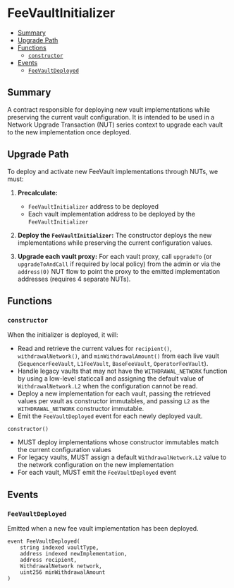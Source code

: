 # FeeVaultInitializer

<!-- START doctoc generated TOC please keep comment here to allow auto update -->
<!-- DON'T EDIT THIS SECTION, INSTEAD RE-RUN doctoc TO UPDATE -->

- [Summary](#summary)
- [Upgrade Path](#upgrade-path)
- [Functions](#functions)
  - [`constructor`](#constructor)
- [Events](#events)
  - [`FeeVaultDeployed`](#feevaultdeployed)

<!-- END doctoc generated TOC please keep comment here to allow auto update -->

## Summary

A contract responsible for deploying new vault implementations while preserving the current vault configuration.
It is intended to be used in a Network Upgrade Transaction (NUT) series context to upgrade each vault to the
new implementation once deployed.

## Upgrade Path

To deploy and activate new FeeVault implementations through NUTs, we must:

1. **Precalculate:**

   - `FeeVaultInitializer` address to be deployed
   - Each vault implementation address to be deployed by the `FeeVaultInitializer`

2. **Deploy the `FeeVaultInitializer`:** The constructor deploys the new implementations while
   preserving the current configuration values.

3. **Upgrade each vault proxy:** For each vault proxy, call `upgradeTo` (or `upgradeToAndCall` if required
   by local policy) from the admin or via the `address(0)` NUT flow to point the proxy to the emitted
   implementation addresses (requires 4 separate NUTs).

## Functions

### `constructor`

When the initializer is deployed, it will:

- Read and retrieve the current values for `recipient()`, `withdrawalNetwork()`, and `minWithdrawalAmount()`
  from each live vault (`SequencerFeeVault`, `L1FeeVault`, `BaseFeeVault`, `OperatorFeeVault`).
- Handle legacy vaults that may not have the `WITHDRAWAL_NETWORK` function by using a low-level staticcall and
  assigning the default value of `WithdrawalNetwork.L2` when the configuration cannot be read.
- Deploy a new implementation for each vault, passing the retrieved values per vault as constructor
  immutables, and passing `L2` as the `WITHDRAWAL_NETWORK` constructor immutable.
- Emit the `FeeVaultDeployed` event for each newly deployed vault.

```solidity
constructor()
```

- MUST deploy implementations whose constructor immutables match the current configuration values
- For legacy vaults, MUST assign a default `WithdrawalNetwork.L2` value to the network configuration on the new implementation
- For each vault, MUST emit the `FeeVaultDeployed` event

## Events

### `FeeVaultDeployed`

Emitted when a new fee vault implementation has been deployed.

```solidity
event FeeVaultDeployed(
    string indexed vaultType,
    address indexed newImplementation,
    address recipient,
    WithdrawalNetwork network,
    uint256 minWithdrawalAmount
)
```
